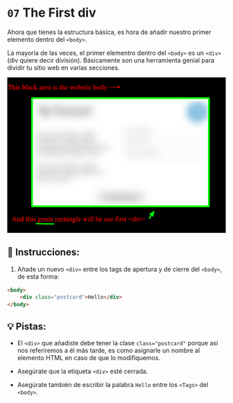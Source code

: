 # `07` The First div

Ahora que tienes la estructura básica, es hora de añadir nuestro primer elemento dentro del `<body>`.

La mayoría de las veces, el primer elementro dentro del `<body>` es un `<div>` (div quiere decir división). Básicamente son una herramienta genial para dividir tu sitio web en varias secciones.

![paso 1](../../assets/07-the-first-div.png?raw=true)

## 📝 Instrucciones:

1. Añade un nuevo `<div>` entre los tags de apertura y de cierre del `<body>`, de esta forma:

```html
<body>
    <div class="postcard">Hello</div>
</body>
```

## 💡 Pistas:

+ El `<div>` que añadiste debe tener la clase `class="postcard"` porque así nos referiremos a él más tarde, es como asignarle un nombre al elemento HTML en caso de que lo modifiquemos.

+ Asegúrate que la etiqueta `<div>` esté cerrada.

+ Asegúrate también de escribir la palabra `Hello` entre los `<Tags>` del `<body>`.
